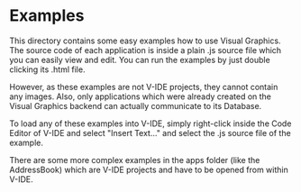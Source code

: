 Examples
========

This directory contains some easy examples how to use Visual Graphics. The source code of each application is inside a plain .js source file which you can easily view and edit. You can run the examples by just double clicking its .html file.

However, as these examples are not V-IDE projects, they cannot contain any images. Also, only applications which were already created on the Visual Graphics backend can actually communicate to its Database.

To load any of these examples into V-IDE, simply right-click inside the Code Editor of V-IDE and select "Insert Text..." and select the .js source file of the example.

There are some more complex examples in the apps folder (like the AddressBook) which are V-IDE projects and have to be opened from within V-IDE.